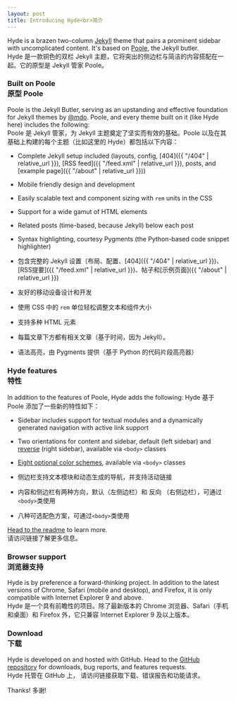 ```yaml
---
layout: post
title: Introducing Hyde<br>简介
---
```


Hyde is a brazen two-column [Jekyll](http://jekyllrb.com) theme that pairs a prominent sidebar with uncomplicated content. It's based on [Poole](http://getpoole.com), the Jekyll butler.<br>
Hyde 是一款铜色的双栏 Jekyll 主题，它将突出的侧边栏与简洁的内容搭配在一起。它的原型是 Jekyll 管家 Poole。


### Built on Poole <br> 原型 Poole

Poole is the Jekyll Butler, serving as an upstanding and effective foundation for Jekyll themes by [@mdo](https://twitter.com/mdo). Poole, and every theme built on it (like Hyde here) includes the following:<br>
Poole 是 Jekyll 管家，为 Jekyll 主题奠定了坚实而有效的基础。Poole 以及在其基础上构建的每个主题（比如这里的 Hyde）都包括以下内容：


* Complete Jekyll setup included (layouts, config, [404]({{ "/404" | relative_url }}), [RSS feed]({{ "/feed.xml" | relative_url }}), posts, and [example page]({{ "/about" | relative_url }}))
* Mobile friendly design and development
* Easily scalable text and component sizing with `rem` units in the CSS
* Support for a wide gamut of HTML elements
* Related posts (time-based, because Jekyll) below each post
* Syntax highlighting, courtesy Pygments (the Python-based code snippet highlighter)

* 包含完整的 Jekyll 设置（布局、配置、[404]({{ "/404" | relative_url }})、[RSS提要]({{ "/feed.xml" | relative_url }})、帖子和[示例页面]({{ "/about" | relative_url }})
* 友好的移动设备设计和开发
* 使用 CSS 中的 `rem` 单位轻松调整文本和组件大小
* 支持多种 HTML 元素
* 每篇文章下方都有相关文章（基于时间，因为 Jekyll）。
* 语法高亮，由 Pygments 提供（基于 Python 的代码片段高亮器）


### Hyde features<br>特性

In addition to the features of Poole, Hyde adds the following:
Hyde 基于 Poole 添加了一些新的特性如下：

* Sidebar includes support for textual modules and a dynamically generated navigation with active link support
* Two orientations for content and sidebar, default (left sidebar) and [reverse](https://github.com/poole/hyde#reverse-layout) (right sidebar), available via `<body>` classes
* [Eight optional color schemes](https://github.com/poole/hyde#themes), available via `<body>` classes

* 侧边栏支持文本模块和动态生成的导航，并支持活动链接
* 内容和侧边栏有两种方向，默认（左侧边栏）和 反向 （右侧边栏），可通过`<body>`类使用
* 八种可选配色方案，可通过`<body>`类使用


[Head to the readme](https://github.com/poole/hyde#readme) to learn more.<br>
请访问链接了解更多信息。

### Browser support <br> 浏览器支持

Hyde is by preference a forward-thinking project. In addition to the latest versions of Chrome, Safari (mobile and desktop), and Firefox, it is only compatible with Internet Explorer 9 and above.<br>
Hyde 是一个具有前瞻性的项目。除了最新版本的 Chrome 浏览器、Safari（手机和桌面）和 Firefox 外，它只兼容 Internet Explorer 9 及以上版本。


### Download <br>下载

Hyde is developed on and hosted with GitHub. Head to the <a href="https://github.com/poole/hyde">GitHub repository</a> for downloads, bug reports, and features requests.<br>
Hyde 托管在 GitHub 上， 请访问链接获取下载、错误报告和功能请求。

Thanks!
多谢!
